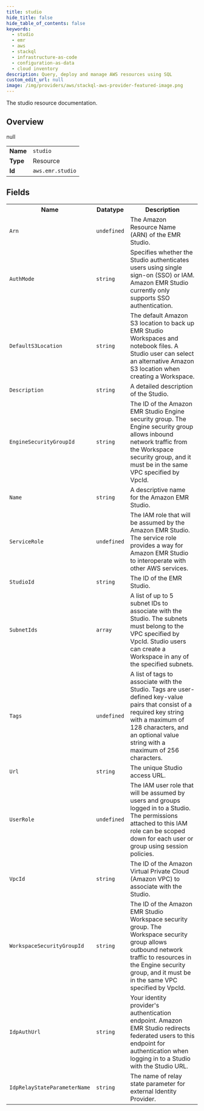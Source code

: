 ```yaml
---
title: studio
hide_title: false
hide_table_of_contents: false
keywords:
  - studio
  - emr
  - aws
  - stackql
  - infrastructure-as-code
  - configuration-as-data
  - cloud inventory
description: Query, deploy and manage AWS resources using SQL
custom_edit_url: null
image: /img/providers/aws/stackql-aws-provider-featured-image.png
---
```

The studio resource documentation.

## Overview
<table><tbody>
<tr><td><b>Name</b></td><td><code>studio</code></td></tr>
<tr><td><b>Type</b></td><td>Resource</td></tr>
null
<tr><td><b>Id</b></td><td><code>aws.emr.studio</code></td></tr>
</tbody></table>

## Fields
<table><tbody>
<tr><th>Name</th><th>Datatype</th><th>Description</th></tr>
<tr><td><code>Arn</code></td><td><code>undefined</code></td><td>The Amazon Resource Name (ARN) of the EMR Studio.</td></tr><tr><td><code>AuthMode</code></td><td><code>string</code></td><td>Specifies whether the Studio authenticates users using single sign-on (SSO) or IAM. Amazon EMR Studio currently only supports SSO authentication.</td></tr><tr><td><code>DefaultS3Location</code></td><td><code>string</code></td><td>The default Amazon S3 location to back up EMR Studio Workspaces and notebook files. A Studio user can select an alternative Amazon S3 location when creating a Workspace.</td></tr><tr><td><code>Description</code></td><td><code>string</code></td><td>A detailed description of the Studio.</td></tr><tr><td><code>EngineSecurityGroupId</code></td><td><code>string</code></td><td>The ID of the Amazon EMR Studio Engine security group. The Engine security group allows inbound network traffic from the Workspace security group, and it must be in the same VPC specified by VpcId.</td></tr><tr><td><code>Name</code></td><td><code>string</code></td><td>A descriptive name for the Amazon EMR Studio.</td></tr><tr><td><code>ServiceRole</code></td><td><code>undefined</code></td><td>The IAM role that will be assumed by the Amazon EMR Studio. The service role provides a way for Amazon EMR Studio to interoperate with other AWS services.</td></tr><tr><td><code>StudioId</code></td><td><code>string</code></td><td>The ID of the EMR Studio.</td></tr><tr><td><code>SubnetIds</code></td><td><code>array</code></td><td>A list of up to 5 subnet IDs to associate with the Studio. The subnets must belong to the VPC specified by VpcId. Studio users can create a Workspace in any of the specified subnets.</td></tr><tr><td><code>Tags</code></td><td><code>undefined</code></td><td>A list of tags to associate with the Studio. Tags are user-defined key-value pairs that consist of a required key string with a maximum of 128 characters, and an optional value string with a maximum of 256 characters.</td></tr><tr><td><code>Url</code></td><td><code>string</code></td><td>The unique Studio access URL.</td></tr><tr><td><code>UserRole</code></td><td><code>undefined</code></td><td>The IAM user role that will be assumed by users and groups logged in to a Studio. The permissions attached to this IAM role can be scoped down for each user or group using session policies.</td></tr><tr><td><code>VpcId</code></td><td><code>string</code></td><td>The ID of the Amazon Virtual Private Cloud (Amazon VPC) to associate with the Studio.</td></tr><tr><td><code>WorkspaceSecurityGroupId</code></td><td><code>string</code></td><td>The ID of the Amazon EMR Studio Workspace security group. The Workspace security group allows outbound network traffic to resources in the Engine security group, and it must be in the same VPC specified by VpcId.</td></tr><tr><td><code>IdpAuthUrl</code></td><td><code>string</code></td><td>Your identity provider's authentication endpoint. Amazon EMR Studio redirects federated users to this endpoint for authentication when logging in to a Studio with the Studio URL.</td></tr><tr><td><code>IdpRelayStateParameterName</code></td><td><code>string</code></td><td>The name of relay state parameter for external Identity Provider.</td></tr>
</tbody></table>